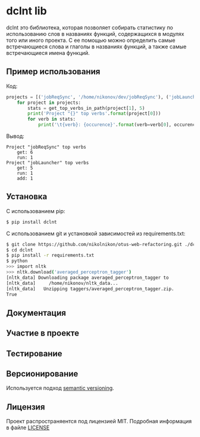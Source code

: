 # dclnt lib

dclnt это библиотека, которая позволяет собирать статистику по использованию слов в названиях функций, содержащихся в
модулях того или иного проекта. С ее помощью можно определить самые встречающиеся слова и глаголы в названиях функций,
а также самые встречающиеся имена функций.

## Пример использования

Код:
```python
projects = [('jobReqSync', '/home/nikonov/dev/jobReqSync'), ('jobLauncher', '/home/nikonov/dev/jobLauncher')]
    for project in projects:
        stats = get_top_verbs_in_path(project[1], 5)
        print('Project "{}" top verbs'.format(project[0]))
        for verb in stats:
            print('\t{verb}: {occurence}'.format(verb=verb[0], occurence=verb[1]))
```
Вывод:
```
Project "jobReqSync" top verbs
	get: 6
	run: 1
Project "jobLauncher" top verbs
	get: 5
	run: 1
	add: 1
```

## Установка

С использованием pip:
```bash
$ pip install dclnt
```

С использованием git и установкой зависимостей из requirements.txt:
```bash
$ git clone https://github.com/nikolnikon/otus-web-refactoring.git ./dclnt
$ cd dclnt
$ pip install -r requirements.txt
$ python
>>> import nltk
>>> nltk.download('averaged_perceptron_tagger')
[nltk_data] Downloading package averaged_perceptron_tagger to
[nltk_data]     /home/nikonov/nltk_data...
[nltk_data]   Unzipping taggers/averaged_perceptron_tagger.zip.
True
```

## Документация


## Участие в проекте


## Тестирование


## Версионирование
Используется подход [semantic versioning](https://github.com/dbrock/semver-howto/blob/master/README.md).

## Лицензия
Проект распространяентся под лицензией MIT. Подробная информация в файле
[LICENSE](https://github.com/nikolnikon/otus-web-refactoring/blob/master/LICENSE)
